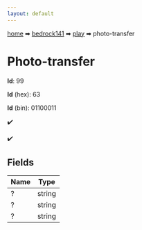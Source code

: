 ```yaml
---
layout: default
---
```


[home](/) ➡ [bedrock141](/protocol/bedrock141) ➡ [play](/protocol/bedrock141/play) ➡ photo-transfer

# Photo-transfer

**Id**: 99

**Id** (hex): 63

**Id** (bin): 01100011

✔️

✔️

## Fields

Name | Type
---|---
? | string
? | string
? | string

